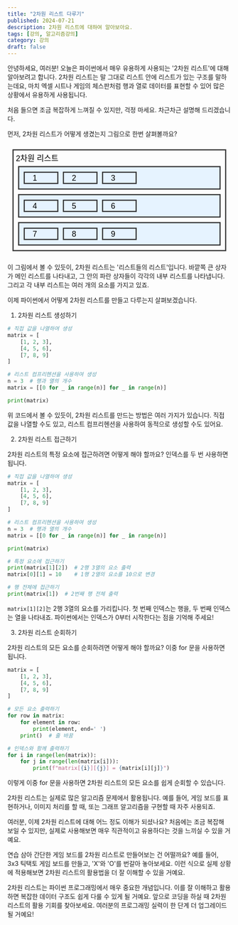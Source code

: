 ```yaml
---
title: "2차원 리스트 다루기"
published: 2024-07-21
description: 2차원 리스트에 대하여 알아보아요.
tags: [강의, 알고리즘강의]
category: 강의
draft: false
---
```


안녕하세요, 여러분! 오늘은 파이썬에서 매우 유용하게 사용되는 '2차원 리스트'에 대해 알아보려고 합니다. 2차원 리스트는 말 그대로 리스트 안에 리스트가 있는 구조를 말하는데요, 마치 엑셀 시트나 게임의 체스판처럼 행과 열로 데이터를 표현할 수 있어 많은 상황에서 유용하게 사용됩니다.

처음 들으면 조금 복잡하게 느껴질 수 있지만, 걱정 마세요. 차근차근 설명해 드리겠습니다.

먼저, 2차원 리스트가 어떻게 생겼는지 그림으로 한번 살펴볼까요?

<svg xmlns="http://www.w3.org/2000/svg" viewBox="0 0 400 200">
  <style>
    text { font-family: Arial, sans-serif; font-size: 14px; }
    .box { fill: none; stroke: #333; stroke-width: 2; }
    .highlight { fill: #e6f3ff; }
  </style>

  <!-- Main list -->
  <rect x="10" y="10" width="380" height="180" class="box" />
  <text x="15" y="30">2차원 리스트</text>

  <!-- Sub lists -->
  <rect x="20" y="40" width="360" height="40" class="box highlight" />
  <rect x="20" y="90" width="360" height="40" class="box highlight" />
  <rect x="20" y="140" width="360" height="40" class="box highlight" />

  <!-- Elements -->
  <rect x="30" y="50" width="60" height="20" class="box" />
  <rect x="100" y="50" width="60" height="20" class="box" />
  <rect x="170" y="50" width="60" height="20" class="box" />
  <text x="45" y="65">1</text>
  <text x="115" y="65">2</text>
  <text x="185" y="65">3</text>

  <rect x="30" y="100" width="60" height="20" class="box" />
  <rect x="100" y="100" width="60" height="20" class="box" />
  <rect x="170" y="100" width="60" height="20" class="box" />
  <text x="45" y="115">4</text>
  <text x="115" y="115">5</text>
  <text x="185" y="115">6</text>

  <rect x="30" y="150" width="60" height="20" class="box" />
  <rect x="100" y="150" width="60" height="20" class="box" />
  <rect x="170" y="150" width="60" height="20" class="box" />
  <text x="45" y="165">7</text>
  <text x="115" y="165">8</text>
  <text x="185" y="165">9</text>
</svg>

이 그림에서 볼 수 있듯이, 2차원 리스트는 '리스트들의 리스트'입니다. 바깥쪽 큰 상자가 메인 리스트를 나타내고, 그 안의 파란 상자들이 각각의 내부 리스트를 나타냅니다. 그리고 각 내부 리스트는 여러 개의 요소를 가지고 있죠.

이제 파이썬에서 어떻게 2차원 리스트를 만들고 다루는지 살펴보겠습니다.

1. 2차원 리스트 생성하기

```python
# 직접 값을 나열하여 생성
matrix = [
    [1, 2, 3],
    [4, 5, 6],
    [7, 8, 9]
]

# 리스트 컴프리헨션을 사용하여 생성
n = 3  # 행과 열의 개수
matrix = [[0 for _ in range(n)] for _ in range(n)]

print(matrix)

```

위 코드에서 볼 수 있듯이, 2차원 리스트를 만드는 방법은 여러 가지가 있습니다. 직접 값을 나열할 수도 있고, 리스트 컴프리헨션을 사용하여 동적으로 생성할 수도 있어요.

2. 2차원 리스트 접근하기

2차원 리스트의 특정 요소에 접근하려면 어떻게 해야 할까요? 인덱스를 두 번 사용하면 됩니다.

```python
# 직접 값을 나열하여 생성
matrix = [
    [1, 2, 3],
    [4, 5, 6],
    [7, 8, 9]
]

# 리스트 컴프리헨션을 사용하여 생성
n = 3  # 행과 열의 개수
matrix = [[0 for _ in range(n)] for _ in range(n)]

print(matrix)

# 특정 요소에 접근하기
print(matrix[1][2])  # 2행 3열의 요소 출력
matrix[0][1] = 10    # 1행 2열의 요소를 10으로 변경

# 행 전체에 접근하기
print(matrix[1])  # 2번째 행 전체 출력
```

`matrix[1][2]`는 2행 3열의 요소를 가리킵니다. 첫 번째 인덱스는 행을, 두 번째 인덱스는 열을 나타내죠. 파이썬에서는 인덱스가 0부터 시작한다는 점을 기억해 주세요!

3. 2차원 리스트 순회하기

2차원 리스트의 모든 요소를 순회하려면 어떻게 해야 할까요? 이중 for 문을 사용하면 됩니다.

```python
matrix = [
    [1, 2, 3],
    [4, 5, 6],
    [7, 8, 9]
]

# 모든 요소 출력하기
for row in matrix:
    for element in row:
        print(element, end=' ')
    print()  # 줄 바꿈

# 인덱스와 함께 출력하기
for i in range(len(matrix)):
    for j in range(len(matrix[i])):
        print(f"matrix[{i}][{j}] = {matrix[i][j]}")
```

이렇게 이중 for 문을 사용하면 2차원 리스트의 모든 요소를 쉽게 순회할 수 있습니다.

2차원 리스트는 실제로 많은 알고리즘 문제에서 활용됩니다. 예를 들어, 게임 보드를 표현하거나, 이미지 처리를 할 때, 또는 그래프 알고리즘을 구현할 때 자주 사용되죠.

여러분, 이제 2차원 리스트에 대해 어느 정도 이해가 되셨나요? 처음에는 조금 복잡해 보일 수 있지만, 실제로 사용해보면 매우 직관적이고 유용하다는 것을 느끼실 수 있을 거예요.

연습 삼아 간단한 게임 보드를 2차원 리스트로 만들어보는 건 어떨까요? 예를 들어, 3x3 틱택토 게임 보드를 만들고, 'X'와 'O'를 번갈아 놓아보세요. 이런 식으로 실제 상황에 적용해보면 2차원 리스트의 활용법을 더 잘 이해할 수 있을 거예요.

2차원 리스트는 파이썬 프로그래밍에서 매우 중요한 개념입니다. 이를 잘 이해하고 활용하면 복잡한 데이터 구조도 쉽게 다룰 수 있게 될 거예요. 앞으로 코딩을 하실 때 2차원 리스트의 활용 기회를 찾아보세요. 여러분의 프로그래밍 실력이 한 단계 더 업그레이드될 거예요!
